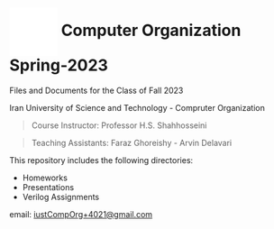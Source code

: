 <img src="https://github.com/IUST-Computer-Organization/.github/blob/main/images/CompOrg_wb_transparent.png" alt="Image" width="85" height="85" style="vertical-align:middle"> Computer Organization Spring-2023
=================================
Files and Documents for the Class of Fall 2023

Iran University of Science and Technology - Compruter Organization

> Course Instructor: Professor H.S. Shahhosseini

> Teaching Assistants: Faraz Ghoreishy - Arvin Delavari

This repository includes the following directories:
- Homeworks
- Presentations
- Verilog Assignments

email: iustCompOrg+4021@gmail.com
